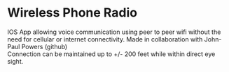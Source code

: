 # Wireless Phone Radio 
IOS App allowing voice communication using peer to peer wifi without the need for cellular or internet connectivity. Made in collaboration with John-Paul Powers (github)  
Connection can be maintained up to +/- 200 feet while within direct eye sight.  

